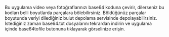 Bu uygulama video veya fotoğraflarınızı base64 koduna çevirir, dilerseniz bu kodları belli boyutlarda parçalara bölebilirsiniz. Böldüğünüz parçalar boyutunda veriyi dilediğiniz bulut depolama servisinde depolayabilirsiniz. İstediğiniz zaman base64.txt dosyalarını tekrardan indirin ve uygulama içinde base64tofile butonuna tıklayarak görselinize erişin.
